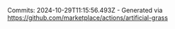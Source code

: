 Commits: 2024-10-29T11:15:56.493Z - Generated via https://github.com/marketplace/actions/artificial-grass
<br>
